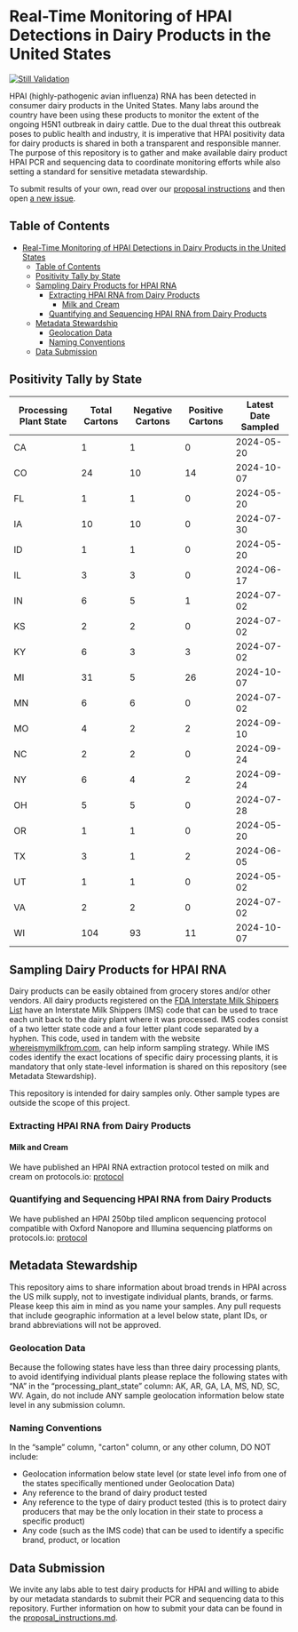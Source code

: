 # Real-Time Monitoring of HPAI Detections in Dairy Products in the United States

[![Still Validation](https://github.com/dholab/dairy-hpai-monitoring/actions/workflows/validate.yml/badge.svg)](https://github.com/dholab/dairy-hpai-monitoring/actions/workflows/validate.yml)

HPAI (highly-pathogenic avian influenza) RNA has been detected in consumer dairy products in the United States. Many labs around the country have been using these products to monitor the extent of the ongoing H5N1 outbreak in dairy cattle. Due to the dual threat this outbreak poses to public health and industry, it is imperative that HPAI positivity data for dairy products is shared in both a transparent and responsible manner. The purpose of this repository is to gather and make available dairy product HPAI PCR and sequencing data to coordinate monitoring efforts while also setting a standard for sensitive metadata stewardship.

To submit results of your own, read over our [proposal instructions](docs/proposal_instructions.md) and then open [a new issue](https://github.com/dholab/dairy-hpai-monitoring/issues/new).

## Table of Contents

- [Real-Time Monitoring of HPAI Detections in Dairy Products in the United States](#real-time-monitoring-of-hpai-detections-in-dairy-products-in-the-united-states)
  - [Table of Contents](#table-of-contents)
  - [Positivity Tally by State](#positivity-tally-by-state)
  - [Sampling Dairy Products for HPAI RNA](#sampling-dairy-products-for-hpai-rna)
    - [Extracting HPAI RNA from Dairy Products](#extracting-hpai-rna-from-dairy-products)
      - [Milk and Cream](#milk-and-cream)
    - [Quantifying and Sequencing HPAI RNA from Dairy Products](#quantifying-and-sequencing-hpai-rna-from-dairy-products)
  - [Metadata Stewardship](#metadata-stewardship)
    - [Geolocation Data](#geolocation-data)
    - [Naming Conventions](#naming-conventions)
  - [Data Submission](#data-submission)

## Positivity Tally by State

Processing Plant State  |  Total Cartons  |  Negative Cartons  |  Positive Cartons  |  Latest Date Sampled
------------------------|-----------------|--------------------|--------------------|---------------------
CA                      |  1              |  1                 |  0                 |  2024-05-20
CO                      |  24             |  10                |  14                |  2024-10-07
FL                      |  1              |  1                 |  0                 |  2024-05-20
IA                      |  10             |  10                |  0                 |  2024-07-30
ID                      |  1              |  1                 |  0                 |  2024-05-20
IL                      |  3              |  3                 |  0                 |  2024-06-17
IN                      |  6              |  5                 |  1                 |  2024-07-02
KS                      |  2              |  2                 |  0                 |  2024-07-02
KY                      |  6              |  3                 |  3                 |  2024-07-02
MI                      |  31             |  5                 |  26                |  2024-10-07
MN                      |  6              |  6                 |  0                 |  2024-07-02
MO                      |  4              |  2                 |  2                 |  2024-09-10
NC                      |  2              |  2                 |  0                 |  2024-09-24
NY                      |  6              |  4                 |  2                 |  2024-09-24
OH                      |  5              |  5                 |  0                 |  2024-07-28
OR                      |  1              |  1                 |  0                 |  2024-05-20
TX                      |  3              |  1                 |  2                 |  2024-06-05
UT                      |  1              |  1                 |  0                 |  2024-05-02
VA                      |  2              |  2                 |  0                 |  2024-07-02
WI                      |  104            |  93                |  11                |  2024-10-07

## Sampling Dairy Products for HPAI RNA

Dairy products can be easily obtained from grocery stores and/or other vendors. All dairy products registered on the [FDA Interstate Milk Shippers List](https://www.fda.gov/food/federalstate-food-programs/interstate-milk-shippers-list#rules) have an Interstate Milk Shippers (IMS) code that can be used to trace each unit back to the dairy plant where it was processed. IMS codes consist of a two letter state code and a four letter plant code separated by a hyphen. This code, used in tandem with the website [whereismymilkfrom.com](https://www.whereismymilkfrom.com), can help inform sampling strategy. While IMS codes identify the exact locations of specific dairy processing plants, it is mandatory that only state-level information is shared on this repository (see Metadata Stewardship).

This repository is intended for dairy samples only. Other sample types are outside the scope of this project.

### Extracting HPAI RNA from Dairy Products

#### Milk and Cream

We have published an HPAI RNA extraction protocol tested on milk and cream on protocols.io: [protocol](https://www.protocols.io/view/rna-extraction-from-milk-for-hpai-surveillance-dczp2x5n.html)

### Quantifying and Sequencing HPAI RNA from Dairy Products

We have published an HPAI 250bp tiled amplicon sequencing protocol compatible with Oxford Nanopore and Illumina sequencing platforms on protocols.io: [protocol](https://www.protocols.io/view/whole-genome-sequencing-of-h5n1-from-dairy-product-dev43e8w.html)

## Metadata Stewardship

This repository aims to share information about broad trends in HPAI across the US milk supply, not to investigate individual plants, brands, or farms. Please keep this aim in mind as you name your samples. Any pull requests that include geographic information at a level below state, plant IDs, or brand abbreviations will not be approved.

### Geolocation Data

Because the following states have less than three dairy processing plants, to avoid identifying individual plants please replace the following states with “NA” in the “processing_plant_state” column: AK, AR, GA, LA, MS, ND, SC, WV. Again, do not include ANY sample geolocation information below state level in any submission column.

### Naming Conventions

In the “sample” column, "carton" column, or any other column, DO NOT include:

-   Geolocation information below state level (or state level info from one of the states specifically mentioned under Geolocation Data)
-   Any reference to the brand of dairy product tested
-   Any reference to the type of dairy product tested (this is to protect dairy producers that may be the only location in their state to process a specific product)
-   Any code (such as the IMS code) that can be used to identify a specific brand, product, or location

## Data Submission

We invite any labs able to test dairy products for HPAI and willing to abide by our metadata standards to submit their PCR and sequencing data to this repository. Further information on how to submit your data can be found in the [proposal_instructions.md](docs/proposal_instructions.md).

